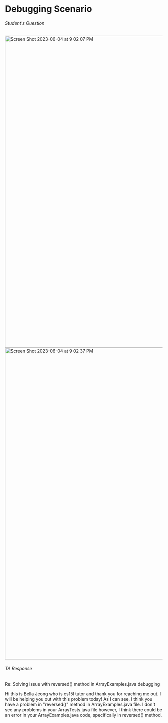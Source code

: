 # Debugging Scenario
###### Student's Question 
<img width="998" alt="Screen Shot 2023-06-04 at 9 02 07 PM" src="https://github.com/lahrry/cse15l-lab-reports/assets/62029893/7804a7ce-6c6b-42bd-b876-3fa7117febc4">
<img width="998" alt="Screen Shot 2023-06-04 at 9 02 37 PM" src="https://github.com/lahrry/cse15l-lab-reports/assets/62029893/ae46acea-d7e9-4904-b4a8-1bf03029626d">


###### TA Response

Re: Solving issue with reversed() method in ArrayExamples.java debugging

Hi this is Bella Jeong who is cs15l tutor and thank you for reaching me out. 
I will be helping you out with this problem today! 
As I can see, I think you have a problem in "reversed()" method in ArrayExamples.java file. I don't see any problems in your ArrayTests.java file however, I think there could be an error in your ArrayExamples.java code, specifically in reversed() method. 

